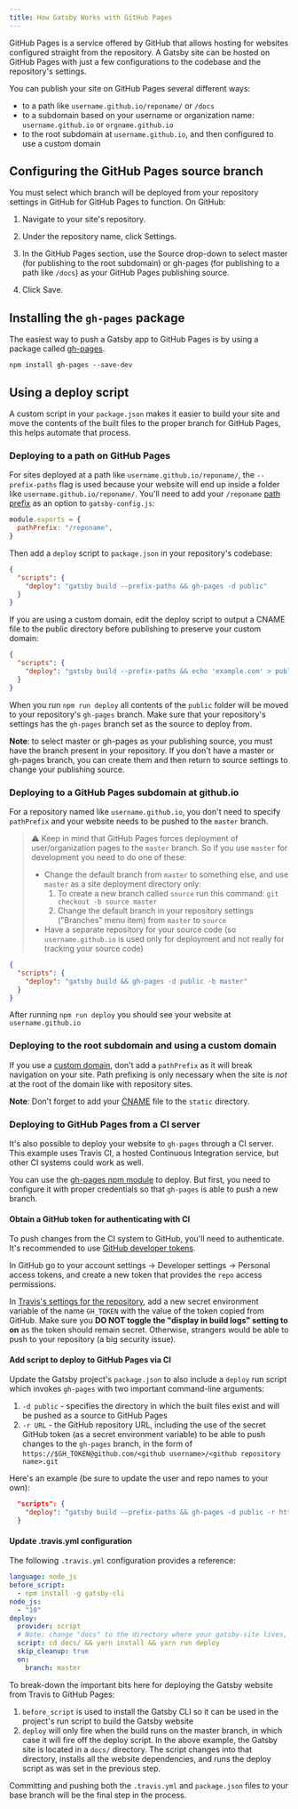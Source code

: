 ```yaml
---
title: How Gatsby Works with GitHub Pages
---
```


GitHub Pages is a service offered by GitHub that allows hosting for websites configured straight from the repository. A Gatsby site can be hosted on GitHub Pages with just a few configurations to the codebase and the repository's settings.

You can publish your site on GitHub Pages several different ways:

- to a path like `username.github.io/reponame/` or `/docs`
- to a subdomain based on your username or organization name: `username.github.io` or `orgname.github.io`
- to the root subdomain at `username.github.io`, and then configured to use a custom domain

## Configuring the GitHub Pages source branch

You must select which branch will be deployed from your repository settings in GitHub for GitHub Pages to function. On GitHub:

1. Navigate to your site's repository.

2. Under the repository name, click Settings.

3. In the GitHub Pages section, use the Source drop-down to select master (for publishing to the root subdomain) or gh-pages (for publishing to a path like `/docs`) as your GitHub Pages publishing source.

4. Click Save.

## Installing the `gh-pages` package

The easiest way to push a Gatsby app to GitHub Pages is by using a package called [gh-pages](https://github.com/tschaub/gh-pages).

```shell
npm install gh-pages --save-dev
```

## Using a deploy script

A custom script in your `package.json` makes it easier to build your site and move the contents of the built files to the proper branch for GitHub Pages, this helps automate that process.

### Deploying to a path on GitHub Pages

For sites deployed at a path like `username.github.io/reponame/`, the `--prefix-paths` flag is used because your website will end up inside a folder like `username.github.io/reponame/`. You'll need to add your `/reponame` [path prefix](/docs/path-prefix/) as an option to `gatsby-config.js`:

```js:title=gatsby-config.js
module.exports = {
  pathPrefix: "/reponame",
}
```

Then add a `deploy` script to `package.json` in your repository's codebase:

```json:title=package.json
{
  "scripts": {
    "deploy": "gatsby build --prefix-paths && gh-pages -d public"
  }
}
```

If you are using a custom domain, edit the deploy script to output a CNAME file to the public directory before publishing to preserve your custom domain:
```json:title=package.json
{
  "scripts": {
    "deploy": "gatsby build --prefix-paths && echo 'example.com' > public/CNAME && gh-pages -d public"
  }
}
```

When you run `npm run deploy` all contents of the `public` folder will be moved to your repository's `gh-pages` branch. Make sure that your repository's settings has the `gh-pages` branch set as the source to deploy from.

**Note**: to select master or gh-pages as your publishing source, you must have the branch present in your repository. If you don't have a master or gh-pages branch, you can create them and then return to source settings to change your publishing source.

### Deploying to a GitHub Pages subdomain at github.io

For a repository named like `username.github.io`, you don't need to specify `pathPrefix` and your website needs to be pushed to the `master` branch.

> ⚠️ Keep in mind that GitHub Pages forces deployment of user/organization pages to the `master` branch. So if you use `master` for development you need to do one of these:
>
> - Change the default branch from `master` to something else, and use `master` as a site deployment directory only:
>   1. To create a new branch called `source` run this command:
>      `git checkout -b source master`
>   2. Change the default branch in your repository settings ("Branches" menu item) from `master` to `source`
> - Have a separate repository for your source code (so `username.github.io` is used only for deployment and not really for tracking your source code)

```json:title=package.json
{
  "scripts": {
    "deploy": "gatsby build && gh-pages -d public -b master"
  }
}
```

After running `npm run deploy` you should see your website at `username.github.io`

### Deploying to the root subdomain and using a custom domain

If you use a [custom domain](https://help.github.com/articles/using-a-custom-domain-with-github-pages/), don't add a `pathPrefix` as it will break navigation on your site. Path prefixing is only necessary when the site is _not_ at the root of the domain like with repository sites.

**Note**: Don't forget to add your [CNAME](https://help.github.com/articles/troubleshooting-custom-domains/#github-repository-setup-errors) file to the `static` directory.

### Deploying to GitHub Pages from a CI server

It's also possible to deploy your website to `gh-pages` through a CI server. This example uses Travis CI, a hosted Continuous Integration service, but other CI systems could work as well.

You can use the [gh-pages npm module](https://www.npmjs.com/package/gh-pages) to deploy. But first, you need to configure it with proper credentials so that `gh-pages` is able to push a new branch.

#### Obtain a GitHub token for authenticating with CI

To push changes from the CI system to GitHub, you'll need to authenticate. It's recommended to use [GitHub developer tokens](https://help.github.com/en/articles/creating-a-personal-access-token-for-the-command-line).

In GitHub go to your account settings -> Developer settings -> Personal access tokens, and create a new token that provides the `repo` access permissions.

In [Travis's settings for the repository](https://docs.travis-ci.com/user/environment-variables/#defining-variables-in-repository-settings), add a new secret environment variable of the name `GH_TOKEN` with the value of the token copied from GitHub. Make sure you **DO NOT toggle the "display in build logs" setting to on** as the token should remain secret. Otherwise, strangers would be able to push to your repository (a big security issue).

#### Add script to deploy to GitHub Pages via CI

Update the Gatsby project's `package.json` to also include a `deploy` run script which invokes `gh-pages` with two important command-line arguments:

1. `-d public` - specifies the directory in which the built files exist and will be pushed as a source to GitHub Pages
2. `-r URL` - the GitHub repository URL, including the use of the secret GitHub token (as a secret environment variable) to be able to push changes to the `gh-pages` branch, in the form of `https://$GH_TOKEN@github.com/<github username>/<github repository name>.git`

Here's an example (be sure to update the user and repo names to your own):

```json
  "scripts": {
    "deploy": "gatsby build --prefix-paths && gh-pages -d public -r https://$GH_TOKEN@github.com/lirantal/dockly.git"
  }
```

#### Update .travis.yml configuration

The following `.travis.yml` configuration provides a reference:

```yaml
language: node_js
before_script:
  - npm install -g gatsby-cli
node_js:
  - "10"
deploy:
  provider: script
  # Note: change "docs" to the directory where your gatsby-site lives, if necessary
  script: cd docs/ && yarn install && yarn run deploy
  skip_cleanup: true
  on:
    branch: master
```

To break-down the important bits here for deploying the Gatsby website from Travis to GitHub Pages:

1. `before_script` is used to install the Gatsby CLI so it can be used in the project's run script to build the Gatsby website
2. `deploy` will only fire when the build runs on the master branch, in which case it will fire off the deploy script. In the above example, the Gatsby site is located in a `docs/` directory. The script changes into that directory, installs all the website dependencies, and runs the deploy script as was set in the previous step.

Committing and pushing both the `.travis.yml` and `package.json` files to your base branch will be the final step in the process.
